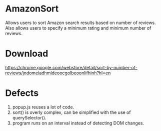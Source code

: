 # AmazonSort
Allows users to sort Amazon search results based on number of reviews. Also allows users to specify a minimum rating and minimum number of reviews.

# Download
https://chrome.google.com/webstore/detail/sort-by-number-of-reviews/jndomeiadhmldeoocgolbeoonlifhinh?hl=en

# Defects
1. popup.js reuses a lot of code.
2. sort() is overly complex, can be simplified with the use of querySelector().
3. program runs on an interval instead of detecting DOM changes.
